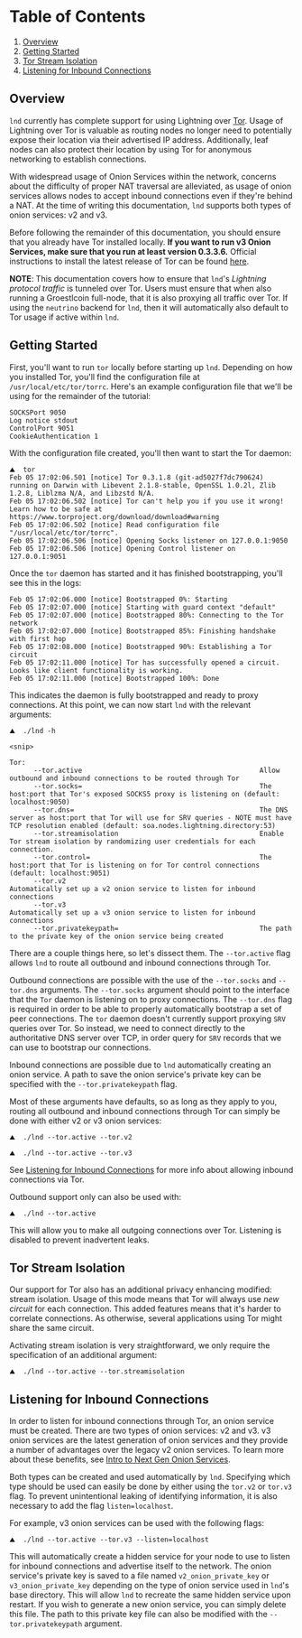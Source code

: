 # Table of Contents
1. [Overview](#overview)
2. [Getting Started](#getting-started)
3. [Tor Stream Isolation](#tor-stream-isolation)
4. [Listening for Inbound Connections](#listening-for-inbound-connections)

## Overview

`lnd` currently has complete support for using Lightning over
[Tor](https://www.torproject.org/). Usage of Lightning over Tor is valuable as
routing nodes no longer need to potentially expose their location via their
advertised IP address. Additionally, leaf nodes can also protect their location
by using Tor for anonymous networking to establish connections.

With widespread usage of Onion Services within the network, concerns about the
difficulty of proper NAT traversal are alleviated, as usage of onion services
allows nodes to accept inbound connections even if they're behind a NAT. At the
time of writing this documentation, `lnd` supports both types of onion services:
v2 and v3.

Before following the remainder of this documentation, you should ensure that you
already have Tor installed locally. **If you want to run v3 Onion Services, make
sure that you run at least version 0.3.3.6.**
Official instructions to install the latest release of Tor can be found
[here](https://www.torproject.org/docs/tor-doc-unix.html.en).

**NOTE**: This documentation covers how to ensure that `lnd`'s _Lightning
protocol traffic_ is tunneled over Tor. Users must ensure that when also running
a Groestlcoin full-node, that it is also proxying all traffic over Tor. If using the
`neutrino` backend for `lnd`, then it will automatically also default to Tor
usage if active within `lnd`.

## Getting Started

First, you'll want to run `tor` locally before starting up `lnd`. Depending on
how you installed Tor, you'll find the configuration file at
`/usr/local/etc/tor/torrc`. Here's an example configuration file that we'll be
using for the remainder of the tutorial:
```
SOCKSPort 9050
Log notice stdout
ControlPort 9051
CookieAuthentication 1
```

With the configuration file created, you'll then want to start the Tor daemon:
```
⛰  tor
Feb 05 17:02:06.501 [notice] Tor 0.3.1.8 (git-ad5027f7dc790624) running on Darwin with Libevent 2.1.8-stable, OpenSSL 1.0.2l, Zlib 1.2.8, Liblzma N/A, and Libzstd N/A.
Feb 05 17:02:06.502 [notice] Tor can't help you if you use it wrong! Learn how to be safe at https://www.torproject.org/download/download#warning
Feb 05 17:02:06.502 [notice] Read configuration file "/usr/local/etc/tor/torrc".
Feb 05 17:02:06.506 [notice] Opening Socks listener on 127.0.0.1:9050
Feb 05 17:02:06.506 [notice] Opening Control listener on 127.0.0.1:9051
```

Once the `tor` daemon has started and it has finished bootstrapping, you'll see this in the logs:
```
Feb 05 17:02:06.000 [notice] Bootstrapped 0%: Starting
Feb 05 17:02:07.000 [notice] Starting with guard context "default"
Feb 05 17:02:07.000 [notice] Bootstrapped 80%: Connecting to the Tor network
Feb 05 17:02:07.000 [notice] Bootstrapped 85%: Finishing handshake with first hop
Feb 05 17:02:08.000 [notice] Bootstrapped 90%: Establishing a Tor circuit
Feb 05 17:02:11.000 [notice] Tor has successfully opened a circuit. Looks like client functionality is working.
Feb 05 17:02:11.000 [notice] Bootstrapped 100%: Done
```

This indicates the daemon is fully bootstrapped and ready to proxy connections.
At this point, we can now start `lnd` with the relevant arguments:

```
⛰  ./lnd -h

<snip>

Tor:
      --tor.active                                            Allow outbound and inbound connections to be routed through Tor
      --tor.socks=                                            The host:port that Tor's exposed SOCKS5 proxy is listening on (default: localhost:9050)
      --tor.dns=                                              The DNS server as host:port that Tor will use for SRV queries - NOTE must have TCP resolution enabled (default: soa.nodes.lightning.directory:53)
      --tor.streamisolation                                   Enable Tor stream isolation by randomizing user credentials for each connection.
      --tor.control=                                          The host:port that Tor is listening on for Tor control connections (default: localhost:9051)
      --tor.v2                                                Automatically set up a v2 onion service to listen for inbound connections
      --tor.v3                                                Automatically set up a v3 onion service to listen for inbound connections
      --tor.privatekeypath=                                   The path to the private key of the onion service being created
```

There are a couple things here, so let's dissect them. The `--tor.active` flag
allows `lnd` to route all outbound and inbound connections through Tor.

Outbound connections are possible with the use of the `--tor.socks` and
`--tor.dns` arguments. The `--tor.socks` argument should point to the interface
that the `Tor` daemon is listening on to proxy connections. The `--tor.dns` flag
is required in order to be able to properly automatically bootstrap a set of
peer connections. The `tor` daemon doesn't currently support proxying `SRV`
queries over Tor. So instead, we need to connect directly to the authoritative
DNS server over TCP, in order query for `SRV` records that we can use to
bootstrap our connections.

Inbound connections are possible due to `lnd` automatically creating an onion
service. A path to save the onion service's private key can be specified with
the `--tor.privatekeypath` flag.

Most of these arguments have defaults, so as long as they apply to you, routing
all outbound and inbound connections through Tor can simply be done with either
v2 or v3 onion services:
```shell
⛰  ./lnd --tor.active --tor.v2
```
```shell
⛰  ./lnd --tor.active --tor.v3
```
See [Listening for Inbound Connections](#listening-for-inbound-connections) for
more info about allowing inbound connections via Tor.

Outbound support only can also be used with:
```shell
⛰  ./lnd --tor.active
```

This will allow you to make all outgoing connections over Tor. Listening is
disabled to prevent inadvertent leaks.

## Tor Stream Isolation

Our support for Tor also has an additional privacy enhancing modified: stream
isolation. Usage of this mode means that Tor will always use  _new circuit_ for
each connection. This added features means that it's harder to correlate
connections. As otherwise, several applications using Tor might share the same
circuit.

Activating stream isolation is very straightforward, we only require the
specification of an additional argument:
```
⛰  ./lnd --tor.active --tor.streamisolation
```

## Listening for Inbound Connections

In order to listen for inbound connections through Tor, an onion service must be
created. There are two types of onion services: v2 and v3. v3 onion services
are the latest generation of onion services and they provide a number of
advantages over the legacy v2 onion services. To learn more about these
benefits, see [Intro to Next Gen Onion Services](https://trac.torproject.org/projects/tor/wiki/doc/NextGenOnions).

Both types can be created and used automatically by `lnd`. Specifying which type
should be used can easily be done by either using the `tor.v2` or `tor.v3` flag.
To prevent unintentional leaking of identifying information, it is also necessary
to add the flag `listen=localhost`.  

For example, v3 onion services can be used with the following flags:
```
⛰  ./lnd --tor.active --tor.v3 --listen=localhost
```

This will automatically create a hidden service for your node to use to listen
for inbound connections and advertise itself to the network. The onion service's
private key is saved to a file named `v2_onion_private_key` or
`v3_onion_private_key` depending on the type of onion service used in `lnd`'s
base directory. This will allow `lnd` to recreate the same hidden service upon
restart. If you wish to generate a new onion service, you can simply delete this
file. The path to this private key file can also be modified with the
`--tor.privatekeypath` argument.
